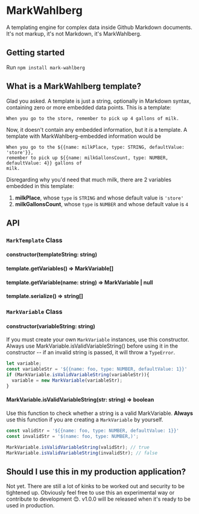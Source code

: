 # MarkWahlberg
A templating engine for complex data inside Github Markdown documents. It's not markup, it's not Markdown, it's MarkWahlberg.


## Getting started
Run `npm install mark-wahlberg`

## What is a MarkWahlberg template?
Glad you asked. A template is just a string, optionally in Markdown syntax, containing zero or more embedded data points.
This is a template:
```
When you go to the store, remember to pick up 4 gallons of milk.
```
Now, it doesn't contain any embedded information, but it _is_ a template. A template with MarkWahlberg-embedded information would be
```
When you go to the ${{name: milkPlace, type: STRING, defaultValue: 'store'}}, 
remember to pick up ${{name: milkGallonsCount, type: NUMBER, defaultValue: 4}} gallons of
milk.
```
Disregarding why you'd need that much milk, there are 2 variables embedded in this template:
1. **milkPlace**, whose `type` is `STRING` and whose default value is `'store'`
2. **milkGallonsCount**, whose `type` is `NUMBER` and whose default value is `4`

## API

### `MarkTemplate` Class

#### constructor(templateString: string)

#### template.getVariables() => MarkVariable[]
#### template.getVariable(name: string) => MarkVariable | null
#### template.serialize() => string[]




### `MarkVariable` Class
#### constructor(variableString: string)
If you must create your own `MarkVariable` instances, use this constructor. Always use MarkVariable.isValidVariableString() before using it in the constructor -- if an invalid string is passed, it will throw a `TypeError`.
```javascript
let variable;
const variableStr = '${{name: foo, type: NUMBER, defaultValue: 1}}'
if (MarkVariable.isValidVariableString(variableStr)){
  variable = new MarkVariable(variableStr);
}
```

#### MarkVariable.isValidVariableString(str: string) => boolean
Use this function to check whether a string is a valid MarkVariable. **Always** use this function if you are creating a `MarkVariable` by yourself.
```javascript
const validStr = '${{name: foo, type: NUMBER, defaultValue: 1}}'
const invalidStr = '$(name: foo, type: NUMBER,)';

MarkVariable.isValidVariableString(validStr); // true
MarkVariable.isValidVariableString(invalidStr); // false

```

## Should I use this in my production application?
Not yet. There are still a lot of kinks to be worked out and security to be tightened up. Obviously feel free to use this an experimental way or contribute to development 😊. v1.0.0 will be released when it's ready to be used in production.

